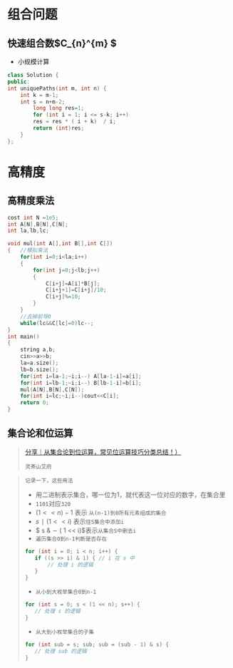 # 组合问题

## 快速组合数$C_{n}^{m} $

+ 小规模计算

```c++
class Solution {
public:
int uniquePaths(int m, int n) {
    int k = m-1;
    int s = n+m-2;
        long long res=1;
        for (int i = 1; i <= s-k; i++)
        res = res * ( i + k)  / i;
        return (int)res;
    }
};
```

# 高精度

## 高精度乘法

```c++
cost int N =1e5;
int A[N],B[N],C[N];
int la,lb,lc;

void mul(int A[],int B[],int C[])
{	//模拟乘法
    for(int i=0;i<la;i++)
    {
        for(int j=0;j<lb;j++)
        {
            C[i+j]=A[i]*B[j];
            C[i+j+1]=C[i+j]/10;
            C[i+j]%=10;
        }
    }
    //去掉前导0
    while(lc&&C[lc]=0)lc--; 
}
int main()
{
    string a,b;
    cin>>a>>b;
    la=a.size();
    lb=b.size();
    for(int i=la-1;~i;i--) A[la-1-i]=a[i];
    for(int i=lb-1;~i;i--) B[lb-1-i]=b[i];
    mul(A[N],B[N],C[N]);
    for(int i=lc;~i;i--)cout<<C[i];
    return 0;
}
```

## 集合论和位运算

>[分享｜从集合论到位运算，常见位运算技巧分类总结！）](https://leetcode.cn/circle/discuss/CaOJ45/)
>
>`灵茶山艾府`



>`记录一下，这些用法`
>
>+ 用二进制表示集合，哪一位为1，就代表这一位对应的数字，在集合里
>+ `1101`对应`320`
>+ $(1 << n)−1$  表示 `从(n-1)到0所有元素组成的集合`
>+ $s ∣ (1 << i)$ 表示`往S集合中添加i`
>+ $ s \& ∼ ( 1 << i)$表示`从集合S中删去i`
>+ `遍历集合0到n-1判断是否存在`
>
>```c++
>for (int i = 0; i < n; i++) {
>    if ((s >> i) & 1) { // i 在 s 中
>        // 处理 i 的逻辑
>    }
>}
>```
>
>+ `从小到大枚举集合0到n-1`
>
>```c++
>for (int s = 0; s < (1 << n); s++) {
>    // 处理 s 的逻辑
>}
>```
>
>+ `从大到小枚举集合的子集`
>
>```c++
>for (int sub = s; sub; sub = (sub - 1) & s) {
>    // 处理 sub 的逻辑
>}
>```
>
>
